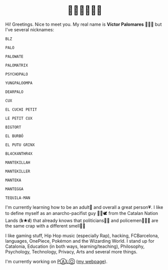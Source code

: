 <h1 align="center">👋🏼👋🏼👋🏼</h1>

Hi! Greetings. Nice to meet you. My real name is **Víctor Palomares** 👨🏻‍🏫 but I've several nicknames:

`BLZ`

`PALO`

`PALOWATE`

`PALOMATRIX`

`PSYCHOPALO`

`YUNGPALOOMPA`

`DEARPALO`

`CUX`

`EL CUCHI PETIT`

`LE PETIT CUX`

`BIGTORT`

`EL BURBÓ`

`EL PUTU GRINX`

`BL4CK4NTHR4X`

`MANTEKILLAH`

`MANTEKILLER`

`MANTEKA`

`MANTEGGA`

`TEQUILA-MAN`

I'm currently learning how to be an adult🌱 and overall a great person💗. I like to define myself as an anarcho-pacifist guy ✊🏽🕊️ from the Catalan Nation Lands (**lı★ıl**) that already knows that politicians👨‍💼 and policemen👮🏻‍♂️ are the same crap with a different smell💩💩

I like gaming stuff, Hip Hop music (especially Rap), hacking, FCBarcelona, languages, OnePiece, Pokémon and the Wizarding World. I stand up for Catalonia, Education (in both ways, learning/teaching), Philosophy, Psychology, Technology, Privacy, Arts and several more things.

I'm currently working on [PⒶLⓄ](https://github.com/mantekillah/palo) ([my webpage](https://mantekillah.github.io/palo)).
